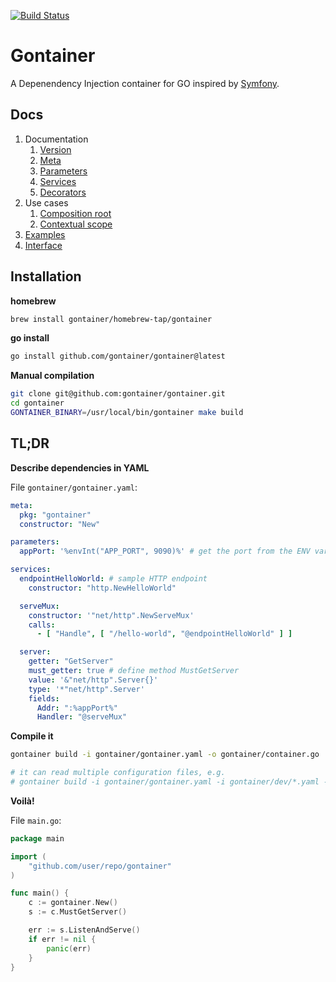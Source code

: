 [![Build Status](https://github.com/gontainer/gontainer/workflows/Tests/badge.svg?branch=main)](https://github.com/gontainer/gontainer/actions?query=workflow%3ATests)

# Gontainer

A Depenendency Injection container for GO inspired by [Symfony](https://symfony.com/doc/current/components/dependency_injection.html).

## Docs

1. Documentation
   1. [Version](docs/VERSION.md)
   2. [Meta](docs/META.md)
   3. [Parameters](docs/PARAMETERS.md)
   4. [Services](docs/SERVICES.md)
   5. [Decorators](docs/DECORATORS.md)
2. Use cases
   1. [Composition root](docs/COMPOSITION_ROOT.md)
   2. [Contextual scope](docs/CONTEXTUAL_SCOPE.md)
3. [Examples](examples)
4. [Interface](docs/INTERFACE.md)

## Installation

**homebrew**

```bash
brew install gontainer/homebrew-tap/gontainer
```

**go install**

```bash
go install github.com/gontainer/gontainer@latest
```

**Manual compilation**

```bash
git clone git@github.com:gontainer/gontainer.git
cd gontainer
GONTAINER_BINARY=/usr/local/bin/gontainer make build
```

## TL;DR

**Describe dependencies in YAML**

File `gontainer/gontainer.yaml`:

```yaml
meta:
  pkg: "gontainer"
  constructor: "New"

parameters:
  appPort: '%envInt("APP_PORT", 9090)%' # get the port from the ENV variable if it exists, otherwise, use the default one

services:
  endpointHelloWorld: # sample HTTP endpoint
    constructor: "http.NewHelloWorld"

  serveMux:
    constructor: '"net/http".NewServeMux'
    calls:
      - [ "Handle", [ "/hello-world", "@endpointHelloWorld" ] ]

  server:
    getter: "GetServer"
    must_getter: true # define method MustGetServer
    value: '&"net/http".Server{}'
    type: '*"net/http".Server'
    fields:
      Addr: ":%appPort%"
      Handler: "@serveMux"
```

**Compile it**

```bash
gontainer build -i gontainer/gontainer.yaml -o gontainer/container.go

# it can read multiple configuration files, e.g.
# gontainer build -i gontainer/gontainer.yaml -i gontainer/dev/*.yaml -o gontainer/container.go
```

**Voilà!**

File `main.go`:

```go
package main

import (
	"github.com/user/repo/gontainer"
)

func main() {
	c := gontainer.New()
	s := c.MustGetServer()

	err := s.ListenAndServe()
	if err != nil {
		panic(err)
	}
}
```
